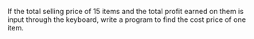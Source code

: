 If the total selling price of 15 items and the total profit earned on them is input through the
keyboard, write a program to find the cost price of one item.
